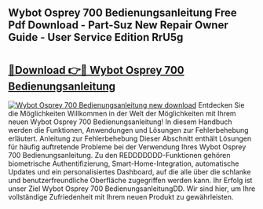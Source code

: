 ## Wybot Osprey 700 Bedienungsanleitung Free Pdf Download - Part-Suz New Repair Owner Guide - User Service Edition RrU5g

# <h2><a href="http://df5t00w.blite.top/?on=Wybot+Osprey+700+Bedienungsanleitung">🔗Download 👉🔴 Wybot Osprey 700 Bedienungsanleitung</a></h2>

[![Wybot Osprey 700 Bedienungsanleitung new download](https://i.imgur.com/lujVjoI.png)](http://df5t00w.blite.top/?on=Wybot+Osprey+700+Bedienungsanleitung)
Entdecken Sie die Möglichkeiten Willkommen in der Welt der Möglichkeiten mit Ihrem neuen Wybot Osprey 700 Bedienungsanleitung! In diesem Handbuch werden die Funktionen, Anwendungen und Lösungen zur Fehlerbehebung erläutert. Anleitung zur Fehlerbehebung Dieser Abschnitt enthält Lösungen für häufig auftretende Probleme bei der Verwendung Ihres Wybot Osprey 700 Bedienungsanleitung. Zu den REDDDDDDD-Funktionen gehören biometrische Authentifizierung, Smart-Home-Integration, automatische Updates und ein personalisiertes Dashboard, auf die alle über die schlanke und benutzerfreundliche Oberfläche zugegriffen werden kann. Ihr Erfolg ist unser Ziel Wybot Osprey 700 BedienungsanleitungDD. Wir sind hier, um Ihre vollständige Zufriedenheit mit Ihrem neuen Produkt zu gewährleisten.
